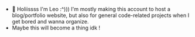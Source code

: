 - 👋 Holiissss I'm Leo :^))) I'm mostly making this account to host a blog/portfolio website, but also for general code-related projects when I get bored and wanna organize.
-  Maybe this will become a thing idk !

<!---
LeoLeoQueVes/LeoLeoQueVes is a ✨ special ✨ repository because its `README.md` (this file) appears on your GitHub profile.
You can click the Preview link to take a look at your changes.
--->
